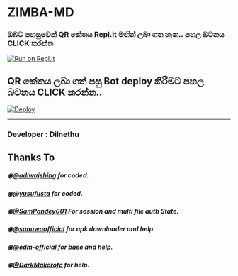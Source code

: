 # ZIMBA-MD

   
  ### ඔබට පහසුවෙන් QR කේතය Repl.it මඟින් ලබා ගත හැක.. පහල බටනය CLICK කරන්න

[![Run on Repl.it](https://repl.it/badge/github/quiec/whatsasena)](https://replit.com/@SamPandey001/Vihanga?output%20only=1&lite=1#index.js)

## QR කේතය ලබා ගත් පසු Bot deploy කිරීමට පහල බටනය CLICK කරන්න..
[![Deploy](https://www.herokucdn.com/deploy/button.svg)](https://heroku.com/deploy?template=https://github.com/Dila6/Zimba-MD-v2)

---------------------------------   

 ###  Developer : Dilnethu

## Thanks To
##### ◉[@adiwajshing](https://github.com/adiwajshing/) for coded.
##### ◉[@yusufusta](https://github.com/yusufusta/) for coded.
##### ◉[@SamPandey001](https://github.com/SamPandey001) For session and multi file auth State.
##### ◉[@sanuwaofficial](https://github.com/sanuwaofficial) for apk downloader and help. 
##### ◉[@edm-official](https://github.com/edm-official) for base and help.
##### ◉[@DarkMakerofc](https://github.com/DarkMakerofc) for help. 
